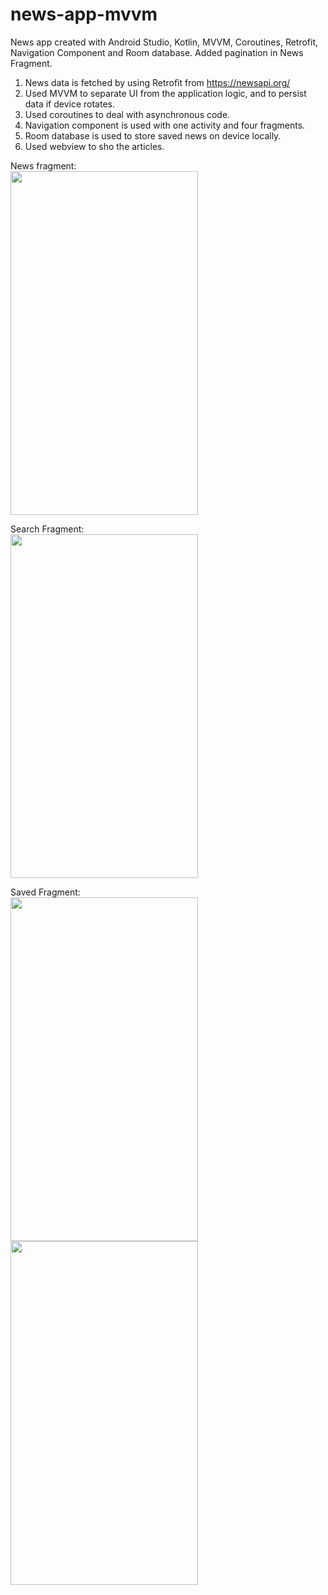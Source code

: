 # news-app-mvvm
News app created with Android Studio, Kotlin, MVVM, Coroutines, Retrofit, Navigation Component and Room database.
Added pagination in News Fragment.

1) News data is fetched by using Retrofit from https://newsapi.org/
2) Used MVVM to separate UI from the application logic, and to persist data if device rotates.
3) Used coroutines to deal with asynchronous code.
4) Navigation component is used with one activity and four fragments.
5) Room database is used to store saved news on device locally.
6) Used webview to sho the articles.

News fragment: <br>
<img src="https://user-images.githubusercontent.com/40288769/151929875-b9be93d2-4cb1-46d8-94f9-922fd0cb18ff.png" width="300" height="550">

Search Fragment: <br>
<img src="https://user-images.githubusercontent.com/40288769/151930104-b7c908cd-c2a0-418e-adff-1d4274341605.png" width="300" height="550">

Saved Fragment: <br>
<img src="https://user-images.githubusercontent.com/40288769/151930112-fee6e9bf-9018-4606-9116-9b3d0d6de3c5.png" width="300" height="550"> <img src="https://user-images.githubusercontent.com/40288769/151930125-7df3d3ac-f593-4edb-8487-4f4a0d4d8608.png" width="300" height="550">
